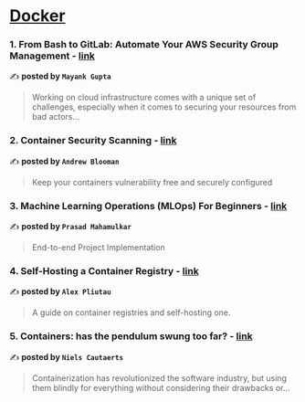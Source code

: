 
<h1><a href=https://medium.com/tag/docker/recommended target="_blank" rel="noopener noreferrer">Docker</a></h1>
<h3>1. From Bash to GitLab: Automate Your AWS Security Group Management - <a href="https://medium.com/@mayank-devops/from-bash-to-gitlab-automate-your-aws-security-group-management-b2eccaeafd80" target="_blank" rel="noopener noreferrer">link</a></h3>

✍️ **posted by `Mayank Gupta`**

<blockquote>Working on cloud infrastructure comes with a unique set of challenges, especially when it comes to securing your resources from bad actors…</blockquote>

<h3>2. Container Security Scanning - <a href="https://medium.com/itnext/container-security-scanning-f16b438db58d" target="_blank" rel="noopener noreferrer">link</a></h3>

✍️ **posted by `Andrew Blooman`**

<blockquote>Keep your containers vulnerability free and securely configured</blockquote>

<h3>3. Machine Learning Operations (MLOps) For Beginners - <a href="https://medium.com/towards-data-science/machine-learning-operations-mlops-for-beginners-a5686bfe02b2" target="_blank" rel="noopener noreferrer">link</a></h3>

✍️ **posted by `Prasad Mahamulkar`**

<blockquote>End-to-end Project Implementation</blockquote>

<h3>4. Self-Hosting a Container Registry - <a href="https://medium.com/itnext/self-hosting-a-container-registry-85ce16c0b7b2" target="_blank" rel="noopener noreferrer">link</a></h3>

✍️ **posted by `Alex Pliutau`**

<blockquote>A guide on container registries and self-hosting one.</blockquote>

<h3>5. Containers: has the pendulum swung too far? - <a href="https://medium.com/itnext/containers-has-the-pendulum-swung-too-far-208ad02a6b42" target="_blank" rel="noopener noreferrer">link</a></h3>

✍️ **posted by `Niels Cautaerts`**

<blockquote>Containerization has revolutionized the software industry, but using them blindly for everything without considering their drawbacks or…</blockquote>

